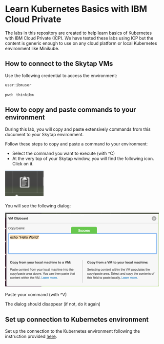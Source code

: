 # Learn Kubernetes Basics with IBM Cloud Private

The labs in this repository are created to help learn basics of Kubernetes with
IBM Cloud Private (ICP). We have tested these labs using ICP but the content is
generic enough to use on any cloud platform or local Kubernetes environment
like Minikube.

## How to connect to the Skytap VMs

Use the following credential to access the environment:

```
user:ibmuser

pwd: thinkibm
```


## How to copy and paste commands to your environment

During this lab, you will copy and paste extensively commands from this document to your Skytap environment.

Follow these steps to copy and paste a command to your environment:

* Select the command you want to execute (with ^C)
* At the very top of your Skytap window, you will find the following icon. Click on it.

![Copy](copy.png)

You will see the following dialog:

![Paste](paste.png)

Paste your command (with ^V)

The dialog should disappear (if not, do it again)


## Set up connection to Kubernetes environment
Set up the connection to the Kubernetes environment following the instruction provided [here].

[here]: ./SetupICPEnv/setupenv.md

